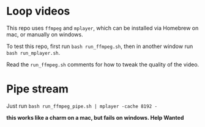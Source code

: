 # Loop videos

This repo uses `ffmpeg` and `mplayer`, which can be installed via Homebrew on mac, or manually on windows.

To test this repo, first run `bash run_ffmpeg.sh`, then in another window run `bash run_mplayer.sh`.

Read the `run_ffmpeg.sh` comments for how to tweak the quality of the video.


# Pipe stream 


Just run `bash run_ffmpeg_pipe.sh | mplayer -cache 8192 -`

****this works like a charm on a mac, but fails on windows. Help Wanted****
